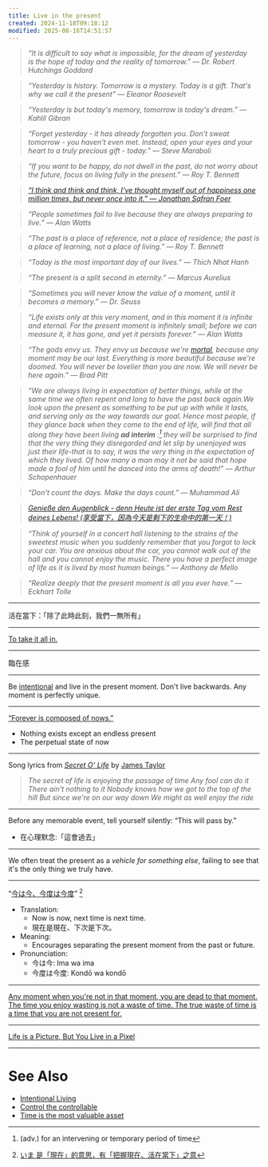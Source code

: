 ```yaml
---
title: Live in the present
created: 2024-11-18T09:18:12
modified: 2025-08-16T14:51:57
---
```


> _“It is difficult to say what is impossible, for the dream of yesterday is the hope of today and the reality of tomorrow.” — Dr. Robert Hutchings Goddard_

> _“Yesterday is history. Tomorrow is a mystery. Today is a gift. That's why we call it the present” — Eleanor Roosevelt_

> _“Yesterday is but today's memory, tomorrow is today's dream.” — Kahlil Gibran_

> _“Forget yesterday - it has already forgotten you. Don't sweat tomorrow - you haven't even met. Instead, open your eyes and your heart to a truly precious gift - today.” — Steve Maraboli_

> _“If you want to be happy, do not dwell in the past, do not worry about the future, focus on living fully in the present.” — Roy T. Bennett_

> _[“I think and think and think, I‘ve thought myself out of happiness one million times, but never once into it.” — Jonathan Safran Foer](https://www.goodreads.com/quotes/12278-i-think-and-think-and-think-i-ve-thought-myself-out)_

> _“People sometimes fail to live because they are always preparing to live.” — Alan Watts_

> _“The past is a place of reference, not a place of residence; the past is a place of learning, not a place of living.” — Roy T. Bennett_

> _“Today is the most important day of our lives.” — Thich Nhat Hanh_

> _“The present is a split second in eternity.” — Marcus Aurelius_

> _“Sometimes you will never know the value of a moment, until it becomes a memory.” — Dr. Seuss_

> _“Life exists only at this very moment, and in this moment it is infinite and eternal. For the present moment is infinitely small; before we can measure it, it has gone, and yet it persists forever.” — Alan Watts_

> _“The gods envy us. They envy us because we're [mortal](death.md), because any moment may be our last. Everything is more beautiful because we're doomed. You will never be lovelier than you are now. We will never be here again.” — Brad Pitt_

> _“We are always living in expectation of better things, while at the same time we often repent and long to have the past back again.We look upon the present as something to be put up with while it lasts, and serving only as the way towards our goal. Hence most people, if they glance back when they come to the end of life, will find that all along they have been living **ad interim** :[^1] they will be surprised to find that the very thing they disregarded and let slip by unenjoyed was just their life-that is to say, it was the very thing in the expectation of which they lived. Of how many a man may it not be said that hope made a fool of him until he danced into the arms of death!” — Arthur Schopenhauer_

> _“Don't count the days. Make the days count.” — Muhammad Ali_

> _[Genieße den Augenblick - denn Heute ist der erste Tag vom Rest deines Lebens! (享受當下，因為今天是剩下的生命中的第一天！)](http://www.godic.net/home/dailysentence/4056ec51-2133-4b30-8cca-8f9e279b3e45)_

> _“Think of yourself in a concert hall listening to the strains of the sweetest music when you suddenly remember that you forgot to lock your car. You are anxious about the car, you cannot walk out of the hall and you cannot enjoy the music. There you have a perfect image of life as it is lived by most human beings.” — Anthony de Mello_

> _“Realize deeply that the present moment is all you ever have.” — Eckhart Tolle_

---

活在當下：「除了此時此刻，我們一無所有」

---

[To take it all in.](https://idioms.thefreedictionary.com/to+take+it+all+in)

---

臨在感

---

Be [intentional](intentional-living.md) and live in the present moment. Don't live backwards. Any moment is perfectly unique.

---

[“Forever is composed of nows.”](https://www.poetryfoundation.org/poems/52202/forever-is-composed-of-nows-690)

* Nothing exists except an endless present
* The perpetual state of now

---

Song lyrics from [*Secret O' Life*](https://open.spotify.com/track/2dBOatuBZV3zYngZLAEbrv) by [James Taylor](https://www.youtube.com/channel/UCrbbXRLgMFYYCHPpregTcyQ)

> _The secret of life is enjoying the passage of time_
> _Any fool can do it_
> _There ain't nothing to it_
> _Nobody knows how we got to the top of the hill_
> _But since we're on our way down_
> _We might as well enjoy the ride_

---

Before any memorable event, tell yourself silently: “This will pass by.”

* 在心理默念:「這會過去」

---

We often treat the present as a _vehicle for something else_, failing to see that it's the only thing we truly have.

---

“[今は今、今度は今度](https://www.imdb.com/title/tt27503384/)” [^2]

* Translation:
	* Now is now, next time is next time.
	* 現在是現在、下次是下次。
* Meaning:
	* Encourages separating the present moment from the past or future.
* Pronunciation:
	* 今は今: Ima wa ima
	* 今度は今度: Kondō wa kondō

---

[Any moment when you're not in that moment, you are dead to that moment. The time you enjoy wasting is not a waste of time. The true waste of time is a time that you are not present for.](https://www.youtube.com/watch?v=KyfUysrNaco&t=5111s)

---

[Life is a Picture, But You Live in a Pixel](https://waitbutwhy.com/2013/11/life-is-picture-but-you-live-in-pixel.html)

---

# See Also

* [Intentional Living](intentional-living.md)
* [Control the controllable](control-the-controllable.md)
* [Time is the most valuable asset](Time%20is%20the%20most%20valuable%20asset.md)

[^1]: (adv.) for an intervening or temporary period of time
[^2]: [いま 是「現在」的意思，有「把握現在、活在當下」之意](https://www.facebook.com/people/e-MA-Cycling-Team/100057359174980/)
